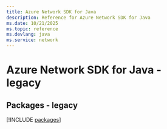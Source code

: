 ```yaml
---
title: Azure Network SDK for Java
description: Reference for Azure Network SDK for Java
ms.date: 10/21/2025
ms.topic: reference
ms.devlang: java
ms.service: network
---
```

# Azure Network SDK for Java - legacy
## Packages - legacy
[!INCLUDE [packages](network-index.md)]